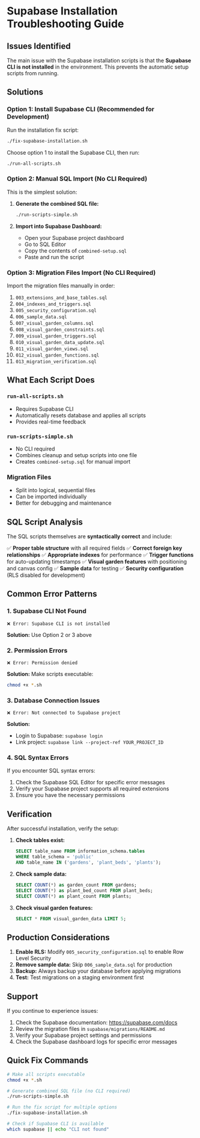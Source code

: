 # Supabase Installation Troubleshooting Guide

## Issues Identified

The main issue with the Supabase installation scripts is that the **Supabase CLI is not installed** in the environment. This prevents the automatic setup scripts from running.

## Solutions

### Option 1: Install Supabase CLI (Recommended for Development)

Run the installation fix script:
```bash
./fix-supabase-installation.sh
```

Choose option 1 to install the Supabase CLI, then run:
```bash
./run-all-scripts.sh
```

### Option 2: Manual SQL Import (No CLI Required)

This is the simplest solution:

1. **Generate the combined SQL file:**
   ```bash
   ./run-scripts-simple.sh
   ```

2. **Import into Supabase Dashboard:**
   - Open your Supabase project dashboard
   - Go to SQL Editor
   - Copy the contents of `combined-setup.sql`
   - Paste and run the script

### Option 3: Migration Files Import (No CLI Required)

Import the migration files manually in order:

1. `003_extensions_and_base_tables.sql`
2. `004_indexes_and_triggers.sql`
3. `005_security_configuration.sql`
4. `006_sample_data.sql`
5. `007_visual_garden_columns.sql`
6. `008_visual_garden_constraints.sql`
7. `009_visual_garden_triggers.sql`
8. `010_visual_garden_data_update.sql`
9. `011_visual_garden_views.sql`
10. `012_visual_garden_functions.sql`
11. `013_migration_verification.sql`

## What Each Script Does

### `run-all-scripts.sh`
- Requires Supabase CLI
- Automatically resets database and applies all scripts
- Provides real-time feedback

### `run-scripts-simple.sh`
- No CLI required
- Combines cleanup and setup scripts into one file
- Creates `combined-setup.sql` for manual import

### Migration Files
- Split into logical, sequential files
- Can be imported individually
- Better for debugging and maintenance

## SQL Script Analysis

The SQL scripts themselves are **syntactically correct** and include:

✅ **Proper table structure** with all required fields
✅ **Correct foreign key relationships**
✅ **Appropriate indexes** for performance
✅ **Trigger functions** for auto-updating timestamps
✅ **Visual garden features** with positioning and canvas config
✅ **Sample data** for testing
✅ **Security configuration** (RLS disabled for development)

## Common Error Patterns

### 1. Supabase CLI Not Found
```
❌ Error: Supabase CLI is not installed
```
**Solution:** Use Option 2 or 3 above

### 2. Permission Errors
```
❌ Error: Permission denied
```
**Solution:** Make scripts executable:
```bash
chmod +x *.sh
```

### 3. Database Connection Issues
```
❌ Error: Not connected to Supabase project
```
**Solution:** 
- Login to Supabase: `supabase login`
- Link project: `supabase link --project-ref YOUR_PROJECT_ID`

### 4. SQL Syntax Errors
If you encounter SQL syntax errors:
1. Check the Supabase SQL Editor for specific error messages
2. Verify your Supabase project supports all required extensions
3. Ensure you have the necessary permissions

## Verification

After successful installation, verify the setup:

1. **Check tables exist:**
   ```sql
   SELECT table_name FROM information_schema.tables 
   WHERE table_schema = 'public' 
   AND table_name IN ('gardens', 'plant_beds', 'plants');
   ```

2. **Check sample data:**
   ```sql
   SELECT COUNT(*) as garden_count FROM gardens;
   SELECT COUNT(*) as plant_bed_count FROM plant_beds;
   SELECT COUNT(*) as plant_count FROM plants;
   ```

3. **Check visual garden features:**
   ```sql
   SELECT * FROM visual_garden_data LIMIT 5;
   ```

## Production Considerations

1. **Enable RLS:** Modify `005_security_configuration.sql` to enable Row Level Security
2. **Remove sample data:** Skip `006_sample_data.sql` for production
3. **Backup:** Always backup your database before applying migrations
4. **Test:** Test migrations on a staging environment first

## Support

If you continue to experience issues:

1. Check the Supabase documentation: https://supabase.com/docs
2. Review the migration files in `supabase/migrations/README.md`
3. Verify your Supabase project settings and permissions
4. Check the Supabase dashboard logs for specific error messages

## Quick Fix Commands

```bash
# Make all scripts executable
chmod +x *.sh

# Generate combined SQL file (no CLI required)
./run-scripts-simple.sh

# Run the fix script for multiple options
./fix-supabase-installation.sh

# Check if Supabase CLI is available
which supabase || echo "CLI not found"
```